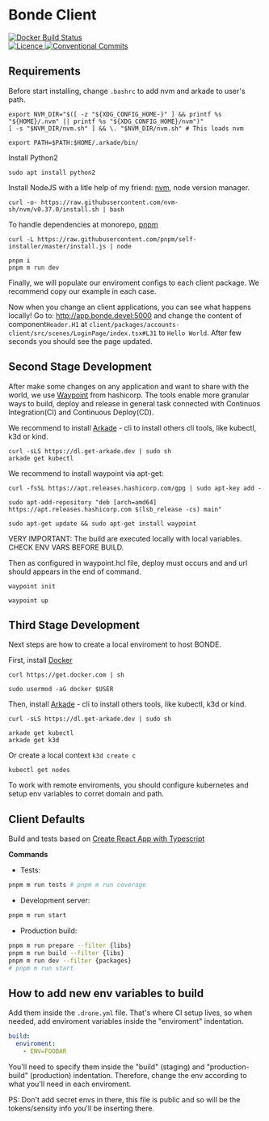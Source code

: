 # Bonde Client

<p>
  <a href="https://hub.docker.com/r/nossas/bonde-client/builds">
    <img
      alt="Docker Build Status"
      src="https://img.shields.io/docker/build/nossas/bonde-client.svg"
    />
  </a>
  <br />
  <a href="https://github.com/nossas/bonde-client/blob/master/LICENSE">
    <img
      alt="Licence"
      src="https://img.shields.io/github/license/nossas/bonde-client.svg"
    />
  </a>
  <a href="https://conventionalcommits.org">
    <img
      alt="Conventional Commits"
      src="https://img.shields.io/badge/Conventional%20Commits-1.0.0--beta.1-brightgreen.svg"
    />
  </a>
</p>

## Requirements

Before start installing, change `.bashrc` to add nvm and arkade to user's path.

```
export NVM_DIR="$([ -z "${XDG_CONFIG_HOME-}" ] && printf %s "${HOME}/.nvm" || printf %s "${XDG_CONFIG_HOME}/nvm")"
[ -s "$NVM_DIR/nvm.sh" ] && \. "$NVM_DIR/nvm.sh" # This loads nvm

export PATH=$PATH:$HOME/.arkade/bin/
```

Install Python2

```
sudo apt install python2
```

Install NodeJS with a litle help of my friend: [nvm](https://github.com/nvm-sh/nvm), node version manager.

```
curl -o- https://raw.githubusercontent.com/nvm-sh/nvm/v0.37.0/install.sh | bash
```

To handle dependencies at monorepo, [pnpm](https://github.com/pnpm/pnpm)

```
curl -L https://raw.githubusercontent.com/pnpm/self-installer/master/install.js | node
```

```
pnpm i
pnpm m run dev
```

Finally, we will populate our enviroment configs to each client package. We recommend copy our example in each case.

Now when you change an client applications, you can see what happens locally! Go to: http://app.bonde.devel:5000 and change the content of component`Header.H1` at `client/packages/accounts-client/src/scenes/LoginPage/index.tsx#L31` to `Hello World`. After few seconds you should see the page updated.

## Second Stage Development

After make some changes on any application and want to share with the world, we use [Waypoint](https://github.com/hashicorp/waypoint/) from hashicorp. The tools enable more granular ways to build, deploy and release in general task connected with Continuos Integration(CI) and Continuous Deploy(CD).

We recommend to install [Arkade](https://github.com/alexellis/arkade) - cli to install others cli tools, like kubectl, k3d or kind.

```
curl -sLS https://dl.get-arkade.dev | sudo sh
arkade get kubectl
```

We recommend to install waypoint via apt-get:

```
curl -fsSL https://apt.releases.hashicorp.com/gpg | sudo apt-key add -

sudo apt-add-repository "deb [arch=amd64] https://apt.releases.hashicorp.com $(lsb_release -cs) main"

sudo apt-get update && sudo apt-get install waypoint
```

VERY IMPORTANT: The build are executed locally with local variables. CHECK ENV VARS BEFORE BUILD.

Then as configured in waypoint.hcl file, deploy must occurs and and url should appears in the end of command.

```
waypoint init

waypoint up
```

## Third Stage Development

Next steps are how to create a local enviroment to host BONDE.

First, install [Docker](https://docker.com)

```
curl https://get.docker.com | sh

sudo usermod -aG docker $USER
```

Then, install [Arkade](https://github.com/alexellis/arkade) - cli to install others tools, like kubectl, k3d or kind.

```
curl -sLS https://dl.get-arkade.dev | sudo sh
```

```
arkade get kubectl
arkade get k3d
```

Or create a local context `k3d create c`

```
kubectl get nodes
```

To work with remote enviroments, you should configure kubernetes and setup env variables to corret domain and path.

## Client Defaults

Build and tests based on [Create React App with Typescript](https://create-react-app.dev/)

**Commands**

- Tests:

```sh
pnpm m run tests # pnpm m run coverage
```

- Development server:

```sh
pnpm m run start
```

- Production build:

```sh
pnpm m run prepare --filter {libs}
pnpm m run build --filter {libs}
pnpm m run dev --filter {packages}
# pnpm m run start
```

## How to add new env variables to build

Add them inside the `.drone.yml` file. That's where CI setup lives, so when needed, add enviroment variables inside the "enviroment" indentation.

```yml
build:
  enviroment:
    - ENV=FOOBAR
```

You'll need to specify them inside the "build" (staging) and "production-build" (production) indentation. Therefore, change the env according to what you'll need in each enviroment.

PS: Don't add secret envs in there, this file is public and so will be the tokens/sensity info you'll be inserting there.
